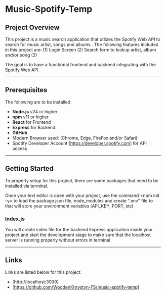 # Music-Spotify-Temp

## Project Overview

This project is a music search application that utlizes the Spotify Web API to search for music artist, songs and albums . The following features included in this project are:
(1) Login Screen
(2) Search form to lookup artist, album and/or song
(3) 

The goal is to have a functional frontend and backend integrating with the Spotify Web API.

---

## Prerequisites

The following are to be installed:
- **Node.js** v24 or higher
- **npm** v11 or higher
- **React** for Frontend
- **Express** for Backend
- **GitHub**
- Modern Browser used: (Chrome, Edge, FireFox and/or Safari)
- Spotify Developer Account [https://developer.spotify.com] for API access

---

## Getting Started

To properly setup for this project, there are some packages that need to be installed via terminal.

Once your text editor is open with your project, use the command <npm init -y> to load the package.json file, node_modules and create ".env" file to that will store your environment variables (API_KEY, PORT, etc) 

### Index.js
 You will create index file for the backend Express application inside your project and start the development stage to make sure that the localhost server is running properly without errors in terminal.

 <cd music-temp>
 <npm run dev>


---

## Links

Links are listed below for this project:

 - [http://localhost:3000]
 - [https://github.com/WoodenKhrystyn-FS/music-spotify-temp]


